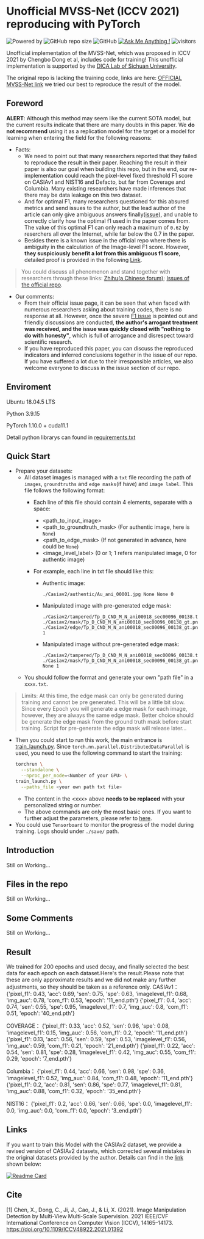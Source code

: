 # Unofficial MVSS-Net (ICCV 2021) reproducing with PyTorch
![Powered by](https://img.shields.io/badge/Based_on-Pytorch-blue?logo=pytorch) ![GitHub repo size](https://img.shields.io/github/repo-size/dddb11/MVSS-Net?logo=hack%20the%20box) ![GitHub](https://img.shields.io/github/license/Sunnyhaze/ManTra-Net_Pytorch?logo=license)  [![Ask Me Anything !](https://img.shields.io/badge/Official%20-No-1abc9c.svg)](https://GitHub.com/Sunnyhaze) ![visitors](https://visitor-badge.glitch.me/badge?page_id=dddb11.MVSS-Net)


Unofficial implementation of the MVSS-Net, which was proposed in ICCV 2021 by Chengbo Dong et al, includes code for training! This unofficial implementation is supported by the [DICA Lab of Sichuan University](https://dicalab.cn/).

The original repo is lacking the training code, links are here: [OFFICIAL MVSS-Net link](https://github.com/dong03/MVSS-Net/) we tried our best to reproduce the result of the model.

## Foreword
**ALERT**: Although this method may seem like the current SOTA model, but the current results indicate that there are many doubts in this paper. We **do not recommend** using it as a replication model for the target or a model for learning when entering the field for the following reasons:

- Facts:
  - We need to point out that many researchers reported that they failed to reproduce the result in their paper. Reaching the result in their paper is also our goal when building this repo, but in the end, our re-implementation could reach the pixel-level fixed threshold F1 score on CASIAv1 and NIST16 and Defacto, but far from Coverage and Columbia. Many existing researchers have made inferences that there may be data leakage on this two dataset.
  - And for optimal F1, many researchers questioned for this absured metrics and send issues to the author, but the lead author of the article can only give ambiguous answers finally([issue](https://github.com/dong03/MVSS-Net/issues/11)), and unable to correctly clarify how the optimal f1 used in the paper comes from. The value of this optimal F1 can only reach a maximum of `0.62` by reserchers all over the Internet, while far below the 0.7 in the paper.
  - Besides there is a known issue in the official repo where there is ambiguity in the calculation of the Image-level F1 score. However, **they suspiciously benefit a lot from this ambiguous f1 score**, detailed proof is provided in the following [Link](https://github.com/dong03/MVSS-Net/issues/30). 


>You could discuss all phenomenon and stand together with researchers through these links: [Zhihu(a Chinese forum)](https://zhuanlan.zhihu.com/p/422549140); [Issues of the official repo](https://github.com/dong03/MVSS-Net/issues).

- Our comments:
  - From their official issue page, it can be seen that when faced with numerous researchers asking about training codes, there is no response at all. However, once the severe [F1 issue](https://github.com/dong03/MVSS-Net/issues/30) is pointed out and friendly discussions are conducted, **the author's arrogant treatment was received, and the issue was quickly closed with "nothing to do with honesty"**, which is full of arrogance and disrespect toward scientific research. 
  - If you have reproduced this paper, you can discuss the reproduced indicators and inferred conclusions together in the issue of our repo. If you have suffered a lot due to their irresponsible articles, we also welcome everyone to discuss in the issue section of our repo.

## Enviroment
Ubuntu 18.04.5 LTS

Python 3.9.15

PyTorch 1.10.0 + cuda11.1

Detail python librarys can found in [requirements.txt](./requirements.txt)

## Quick Start
- Prepare your datasets:
  - All dataset images is managed with a `txt` file recording the path of `images`, `groundtruths` and `edge masks`(if have) and `image label`. This file follows the following format:
    - Each line of this file should contain 4 elements, separate with a space:
      - <path_to_input_image>
      - <path_to_groundtruth_mask> (For authentic image, here is `None`)
      - <path_to_edge_mask> (If not generated in advance, here could be `None`)
      - <image_level_label> (0 or 1; 1 refers manipulated image, 0 for authentic image)
    
    - For example, each line in txt file should like this:
      - Authentic image:
        ```
        ./Casiav2/authentic/Au_ani_00001.jpg None None 0
        ``` 
      - Manipulated image with pre-generated edge mask: 
        ```
        ./Casiav2/tampered/Tp_D_CND_M_N_ani00018_sec00096_00138.tif ./Casiav2/mask/Tp_D_CND_M_N_ani00018_sec00096_00138_gt.png ./Casiav2/edge/Tp_D_CND_M_N_ani00018_sec00096_00138_gt.png 1
        ```
      - Manipulated image without pre-generated edge mask: 
        ```
        ./Casiav2/tampered/Tp_D_CND_M_N_ani00018_sec00096_00138.tif ./Casiav2/mask/Tp_D_CND_M_N_ani00018_sec00096_00138_gt.png None 1
        ``` 
  - You should follow the format and generate your own "path file" in a `xxxx.txt`.
> Limits: At this time, the edge mask can only be generated during training and cannot be pre generated.   This will be a little bit slow. Since every Epoch you will generate a edge mask for each image, however, they are always the same edge mask. Better choice should be generate the edge mask from the ground truth mask before start training. Script for pre-generate the edge mask will release later...

- Then you could start to run this work, the main entrance is [train_launch.py](./train_launch.py). Since `torch.nn.parallel.DistributedDataParallel` is used, you need to use the following command to start the training:
  ```bash
  torchrun \
    --standalone \
    --nproc_per_node=<Number of your GPU> \
  train_launch.py \
    --paths_file <your own path txt file> 
  ```
  - The content in the \<xxx\> above **needs to be replaced** with your personalized string or number.
  - The above commands are only the most basic ones. If you want to further adjust the parameters, please refer to [here](https://github.com/dddb11/MVSS-Net/blob/09c589e19e01dfaf97151f9ee246be371863005c/train_base.py#L46).
- You could use `Tensorboard` to monitor the progress of the model during training. Logs should under `./save/` path.

## Introduction
Still on Working...

## Files in the repo
Still on Working...

## Some Comments
Still on Working...

## Result
We trained for 200 epochs and used decay, and finally selected the best data for each epoch on each dataset.Here's the result.Please note that these are only approximate results and we did not make any further adjustments, so they should be taken as a reference only.
CASIAv1：
{'pixel_f1': 0.43, 'acc': 0.69, 'sen': 0.75, 'spe': 0.63, 'imagelevel_f1': 0.68, 'img_auc': 0.78, 'com_f1': 0.53, 'epoch': '11_end.pth'}
{'pixel_f1': 0.4, 'acc': 0.74, 'sen': 0.55, 'spe': 0.95, 'imagelevel_f1': 0.7, 'img_auc': 0.8, 'com_f1': 0.51, 'epoch': '40_end.pth'}

COVERAGE：
{'pixel_f1': 0.33, 'acc': 0.52, 'sen': 0.96, 'spe': 0.08, 'imagelevel_f1': 0.15, 'img_auc': 0.56, 'com_f1': 0.2, 'epoch': '11_end.pth'}
{'pixel_f1': 0.13, 'acc': 0.56, 'sen': 0.59, 'spe': 0.53, 'imagelevel_f1': 0.56, 'img_auc': 0.59, 'com_f1': 0.21, 'epoch': '21_end.pth'}
{'pixel_f1': 0.22, 'acc': 0.54, 'sen': 0.81, 'spe': 0.28, 'imagelevel_f1': 0.42, 'img_auc': 0.55, 'com_f1': 0.29, 'epoch': '7_end.pth'}

Columbia：
{'pixel_f1': 0.44, 'acc': 0.66, 'sen': 0.98, 'spe': 0.36, 'imagelevel_f1': 0.52, 'img_auc': 0.84, 'com_f1': 0.48, 'epoch': '11_end.pth'}
{'pixel_f1': 0.2, 'acc': 0.81, 'sen': 0.86, 'spe': 0.77, 'imagelevel_f1': 0.81, 'img_auc': 0.88, 'com_f1': 0.32, 'epoch': '35_end.pth'}

NIST16：
{'pixel_f1': 0.2, 'acc': 0.66, 'sen': 0.66, 'spe': 0.0, 'imagelevel_f1': 0.0, 'img_auc': 0.0, 'com_f1': 0.0, 'epoch': '3_end.pth'}

## Links
If you want to train this Model with the CASIAv2 dataset, we provide a revised version of CASIAv2 datasets, which corrected several mistakes in the original datasets provided by the author. Details can find in the [link](https://github.com/SunnyHaze/CASIA2.0-Corrected-Groundtruth) shown below:

[![Readme Card](https://github-readme-stats.vercel.app/api/pin/?username=Sunnyhaze&repo=CASIA2.0-Corrected-Groundtruth)](https://github.com/SunnyHaze/CASIA2.0-Corrected-Groundtruth)

## Cite
[1] Chen, X., Dong, C., Ji, J., Cao, J., & Li, X. (2021). Image Manipulation Detection by Multi-View Multi-Scale Supervision. 2021 IEEE/CVF International Conference on Computer Vision (ICCV), 14165–14173. https://doi.org/10.1109/ICCV48922.2021.01392



